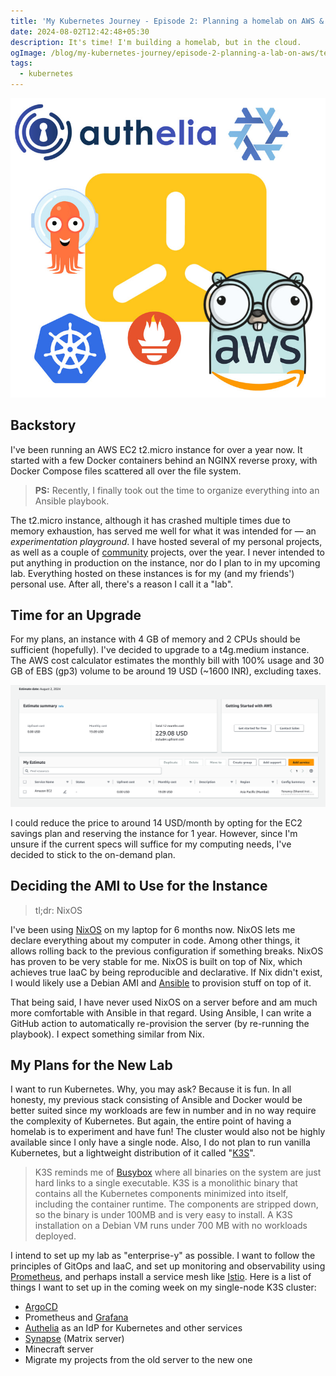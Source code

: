 ```yaml
---
title: 'My Kubernetes Journey - Episode 2: Planning a homelab on AWS & K3S'
date: 2024-08-02T12:42:48+05:30
description: It's time! I'm building a homelab, but in the cloud.
ogImage: /blog/my-kubernetes-journey/episode-2-planning-a-lab-on-aws/technologies-for-aws-lab.jpg
tags:
  - kubernetes
---
```


![Lab technologies](technologies-for-aws-lab.jpg)

## Backstory

I've been running an AWS EC2 t2.micro instance for over a year now. It
started with a few Docker containers behind an NGINX reverse proxy, with
Docker Compose files scattered all over the file system.

> **PS:** Recently, I finally took out the time to organize everything
> into an Ansible playbook.

The t2.micro instance, although it has crashed multiple times due to
memory exhaustion, has served me well for what it was intended for — an
_experimentation playground_. I have hosted several of my personal
projects, as well as a couple of
[community](https://awesome-selfhosted.net) projects, over the year. I
never intended to put anything in production on the instance, nor do I
plan to in my upcoming lab. Everything hosted on these instances is for
my (and my friends') personal use. After all, there's a reason I call it
a "lab".

## Time for an Upgrade

For my plans, an instance with 4 GB of memory and 2 CPUs should be
sufficient (hopefully). I've decided to upgrade to a t4g.medium
instance. The AWS cost calculator estimates the monthly bill with 100%
usage and 30 GB of EBS (gp3) volume to be around 19 USD (~1600 INR),
excluding taxes.

![AWS cost estimation](homelab-aws-cost-estimation.png)

I could reduce the price to around 14 USD/month by opting for the EC2
savings plan and reserving the instance for 1 year. However, since I'm
unsure if the current specs will suffice for my computing needs, I've
decided to stick to the on-demand plan.

## Deciding the AMI to Use for the Instance

> tl;dr: NixOS

I've been using [NixOS](https://nixos.org) on my laptop for 6 months
now. NixOS lets me declare everything about my computer in code. Among
other things, it allows rolling back to the previous configuration if
something breaks. NixOS has proven to be very stable for me. NixOS is
built on top of Nix, which achieves true IaaC by being reproducible and
declarative. If Nix didn't exist, I would likely use a Debian AMI and
[Ansible](https://ansible.com) to provision stuff on top of it.

That being said, I have never used NixOS on a server before and am much
more comfortable with Ansible in that regard. Using Ansible, I can write
a GitHub action to automatically re-provision the server (by re-running
the playbook). I expect something similar from Nix.

## My Plans for the New Lab

I want to run Kubernetes. Why, you may ask? Because it is fun. In all
honesty, my previous stack consisting of Ansible and Docker would be
better suited since my workloads are few in number and in no way require
the complexity of Kubernetes. But again, the entire point of having a
homelab is to experiment and have fun! The cluster would also not be
highly available since I only have a single node. Also, I do not plan to
run vanilla Kubernetes, but a lightweight distribution of it called
"[K3S](https://k3s.io)".

> K3S reminds me of [Busybox](https://busybox.net) where all binaries on
> the system are just hard links to a single executable. K3S is a
> monolithic binary that contains all the Kubernetes components
> minimized into itself, including the container runtime. The components
> are stripped down, so the binary is under 100MB and is very easy to
> install. A K3S installation on a Debian VM runs under 700 MB with no
> workloads deployed.

I intend to set up my lab as "enterprise-y" as possible. I want to
follow the principles of GitOps and IaaC, and set up monitoring and
observability using [Prometheus](https://prometheus.io), and perhaps
install a service mesh like [Istio](https://istio.io). Here is a list of things I want to
set up in the coming week on my single-node K3S cluster:

- [ArgoCD](https://argo-cd.readthedocs.io/en/stable/)
- Prometheus and [Grafana](https://grafana.com)
- [Authelia](https://www.authelia.com) as an IdP for Kubernetes and other services
- [Synapse](https://element-hq.github.io/synapse/latest/) (Matrix server)
- Minecraft server
- Migrate my projects from the old server to the new one
